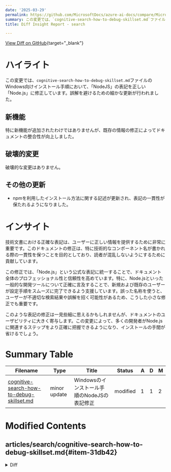 ```yaml
---
date: '2025-03-29'
permalink: https://github.com/MicrosoftDocs/azure-ai-docs/compare/MicrosoftDocs:86d029a...MicrosoftDocs:50a8092
summary: この変更では、`cognitive-search-how-to-debug-skillset.md`ファイル内のWindows向けインストール手順の「NodeJS」という表記を正確な「Node.js」に修正しました。この更新により、技術文書の整合性が向上し、ユーザーに正しい情報を提供することが目的とされています。特に新機能は追加されていませんが、表記の一貫性を持たせることによって、ユーザーが設定手順をよりスムーズに完了できるようになります。このような小さな修正が、誤解を防ぎ、ドキュメントの信頼性を高める重要な要素です。
title: Diff Insight Report - search

---
```


[View Diff on GitHub](https://github.com/MicrosoftDocs/azure-ai-docs/compare/MicrosoftDocs:86d029a...MicrosoftDocs:50a8092){target="_blank"}

# ハイライト
この変更では、`cognitive-search-how-to-debug-skillset.md`ファイルのWindows向けインストール手順において、「NodeJS」の表記を正しい「Node.js」に修正しています。誤解を避けるための細かな更新が行われました。

## 新機能
特に新機能が追加されたわけではありませんが、既存の情報の修正によってドキュメントの整合性が向上しました。

## 破壊的変更
破壊的な変更はありません。

## その他の更新
- npmを利用したインストール方法に関する記述が更新され、表記の一貫性が保たれるようになりました。

# インサイト
技術文書における正確な表記は、ユーザーに正しい情報を提供するために非常に重要です。このドキュメントの修正は、特に技術的なコンポーネント名が書かれる際の一貫性を保つことを目的としており、読者が混乱しないようにするために貢献しています。

この修正では、「Node.js」という公式な表記に統一することで、ドキュメント全体のプロフェッショナル性と信頼性を高めています。特に、Node.jsといった一般的な開発ツールについて正確に言及することで、新規および既存のユーザーが設定手順をスムーズに完了できるよう支援しています。誤った名称を使うと、ユーザーが不適切な検索結果や誤解を招く可能性があるため、こうした小さな修正でも重要です。

このような表記の修正は一見些細に思えるかもしれませんが、ドキュメントのユーザビリティに大きく寄与します。この変更によって、多くの開発者がNode.jsに関連するステップをより正確に把握できるようになり、インストールの手間が省けるでしょう。

# Summary Table
|  Filename  | Type |    Title    | Status | A  | D  | M  |
|------------|------|-------------|--------|----|----|----|
| [cognitive-search-how-to-debug-skillset.md](#item-31db42) | minor update | Windowsのインストール手順のNodeJSの表記修正 | modified | 1 | 1 | 2 | 


# Modified Contents
## articles/search/cognitive-search-how-to-debug-skillset.md{#item-31db42}

<details>
<summary>Diff</summary>
````diff
@@ -176,7 +176,7 @@ Tunnelmole is an open source tunneling tool that can create a public URL that fo
    + npm:  `npm install -g tunnelmole`
    + Linux: `curl -s https://tunnelmole.com/sh/install-linux.sh | sudo bash`
    + Mac:  `curl -s https://tunnelmole.com/sh/install-mac.sh --output install-mac.sh && sudo bash install-mac.sh`
-   + Windows: Install by using npm. Or if you don't have NodeJS installed, download the [precompiled .exe file for Windows](https://tunnelmole.com/downloads/tmole.exe) and put it somewhere in your PATH.
+   + Windows: Install by using npm. Or if you don't have Node.js installed, download the [precompiled .exe file for Windows](https://tunnelmole.com/downloads/tmole.exe) and put it somewhere in your PATH.
 
 1. Run this command to create a new tunnel:
 
````
</details>

### Summary

```json
{
    "modification_type": "minor update",
    "modification_title": "Windowsのインストール手順のNodeJSの表記修正"
}
```

### Explanation
この変更では、`cognitive-search-how-to-debug-skillset.md`ファイル内のWindows向けのインストール手順にある「NodeJS」の表記が「Node.js」に修正されました。具体的には、npmを使用したインストール方法に関する記述が更新され、誤って書かれていた部分が改善されています。この修正は、誤解を避けるための細かな更新であり、ドキュメントの整合性を向上させています。


